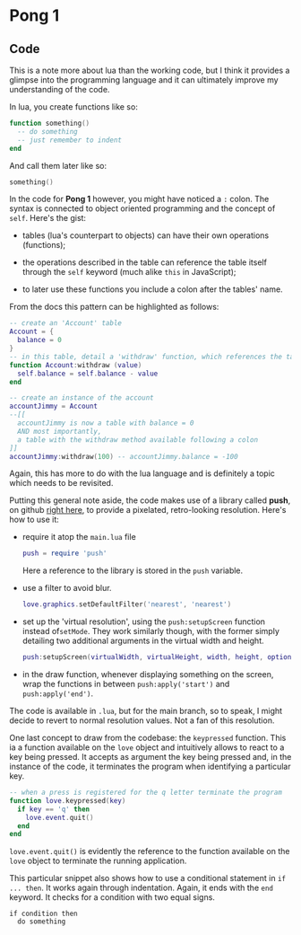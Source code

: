 # Pong 1

## Code

This is a note more about lua than the working code, but I think it provides a glimpse into the programming language and it can ultimately improve my understanding of the code.

In lua, you create functions like so:

```lua
function something()
  -- do something
  -- just remember to indent
end
```

And call them later like so:

```lua
something()
```

In the code for **Pong 1** however, you might have noticed a `:` colon. The syntax is connected to object oriented programming and the concept of `self`. Here's the gist:

- tables (lua's counterpart to objects) can have their own operations (functions);

- the operations described in the table can reference the table itself through the `self` keyword (much alike `this` in JavaScript);

- to later use these functions you include a colon after the tables' name.

From the docs this pattern can be highlighted as follows:

```lua
-- create an 'Account' table
Account = {
  balance = 0
}
-- in this table, detail a 'withdraw' function, which references the table's property through the 'self' keyword
function Account:withdraw (value)
  self.balance = self.balance - value
end

-- create an instance of the account
accountJimmy = Account
--[[
  accountJimmy is now a table with balance = 0
  AND most importantly,
  a table with the withdraw method available following a colon
]]
accountJimmy:withdraw(100) -- accountJimmy.balance = -100
```

Again, this has more to do with the lua language and is definitely a topic which needs to be revisited.

Putting this general note aside, the code makes use of a library called **push**, on github [right here](https://github.com/Ulydev/push), to provide a pixelated, retro-looking resolution. Here's how to use it:

- require it atop the `main.lua` file

  ```lua
  push = require 'push'
  ```

  Here a reference to the library is stored in the `push` variable.

- use a filter to avoid blur.

  ```lua
  love.graphics.setDefaultFilter('nearest', 'nearest')
  ```

- set up the 'virtual resolution', using the `push:setupScreen` function instead of`setMode`. They work similarly though, with the former simply detailing two additional arguments in the virtual width and height.

  ```lua
  push:setupScreen(virtualWidth, virtualHeight, width, height, options)
  ```

- in the draw function, whenever displaying something on the screen, wrap the functions in between `push:apply('start')` and `push:apply('end')`.

The code is available in `.lua`, but for the main branch, so to speak, I might decide to revert to normal resolution values. Not a fan of this resolution.

One last concept to draw from the codebase: the `keypressed` function. This ia a function available on the `love` object and intuitively allows to react to a key being pressed. It accepts as argument the key being pressed and, in the instance of the code, it terminates the program when identifying a particular key.

```lua
-- when a press is registered for the q letter terminate the program
function love.keypressed(key)
  if key == 'q' then
    love.event.quit()
  end
end
```

`love.event.quit()` is evidently the reference to the function available on the `love` object to terminate the running application.

This particular snippet also shows how to use a conditional statement in `if ... then`. It works again through indentation. Again, it ends with the `end` keyword. It checks for a condition with two equal signs.

```text
if condition then
  do something
```
